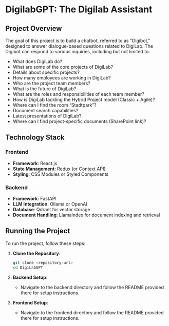 # DigilabGPT: The Digilab Assistant

## Project Overview

The goal of this project is to build a chatbot, referred to as "Digibot," designed to answer dialogue-based questions related to DigiLab. The Digibot can respond to various inquiries, including but not limited to:

- What does DigiLab do?
- What are some of the core projects of DigiLab?
- Details about specific projects?
- How many employees are working in DigiLab?
- Who are the project team members?
- What is the future of DigiLab?
- What are the roles and responsibilities of each team member?
- How is DigiLab tackling the Hybrid Project model (Classic + Agile)?
- Where can I find the room “Stadtpark”?
- Document search capabilities?
- Latest presentations of DigiLab?
- Where can I find project-specific documents (SharePoint link)?

## Technology Stack

### Frontend
- **Framework**: React.js
- **State Management**: Redux (or Context API)
- **Styling**: CSS Modules or Styled Components

### Backend
- **Framework**: FastAPI
- **LLM Integration**: Ollama or OpenAI
- **Database**: Qdrant for vector storage
- **Document Handling**: LlamaIndex for document indexing and retrieval

## Running the Project

To run the project, follow these steps:

1. **Clone the Repository**:
   ```bash
   git clone <repository-url>
   cd DigiLabGPT
   ```

2. **Backend Setup**:
   - Navigate to the backend directory and follow the README provided there for setup instructions.

3. **Frontend Setup**:
   - Navigate to the frontend directory and follow the README provided there for setup instructions.
